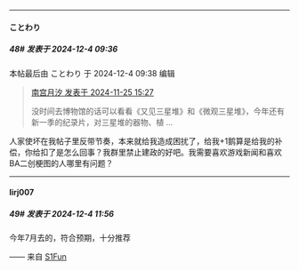 ﻿
*****

####  ことわり  
##### 48#       发表于 2024-12-4 09:36

 本帖最后由 ことわり 于 2024-12-4 09:38 编辑 
<blockquote><a href="httphttps://bbs.saraba1st.com/2b/forum.php?mod=redirect&amp;goto=findpost&amp;pid=66770953&amp;ptid=2207928" target="_blank">南宫月汐 发表于 2024-11-25 15:27</a>

没时间去博物馆的话可以看看《又见三星堆》和《微观三星堆》，今年还有新一季的纪录片，对三星堆的器物、植 ...</blockquote>
人家使坏在我帖子里反带节奏，本来就给我造成困扰了，给我+1鹅算是给我的补偿，你给扣了是怎么回事？我群里禁止建政的好吧。我需要喜欢游戏新闻和喜欢BA二创梗图的人哪里有问题？


*****

####  lirj007  
##### 49#       发表于 2024-12-4 11:56

今年7月去的，符合预期，十分推荐

—— 来自 [S1Fun](https://s1fun.koalcat.com)


